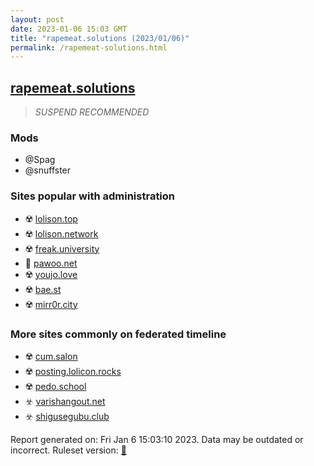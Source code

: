 ```yaml
---
layout: post
date: 2023-01-06 15:03 GMT
title: "rapemeat.solutions (2023/01/06)"
permalink: /rapemeat-solutions.html
---
```



## [rapemeat.solutions](https://rapemeat.solutions)

> *SUSPEND RECOMMENDED*

### Mods
 * @Spag
 * @snuffster

### Sites popular with administration

* ☢️ [lolison.top](/lolison-top.html)
* ☢️ [lolison.network](/lolison-network.html)
* ☢️ [freak.university](/freak-university.html)
* 🚫 [pawoo.net](/pawoo-net.html)
* ☢️ [youjo.love](/youjo-love.html)
* ☢️ [bae.st](/bae-st.html)
* ☢️ [mirr0r.city](/mirr0r-city.html)

### More sites commonly on federated timeline

* ☢️ [cum.salon](/cum-salon.html)
* ☢️ [posting.lolicon.rocks](/posting-lolicon-rocks.html)
* ☢️ [pedo.school](/pedo-school.html)
* ☣️ [varishangout.net](/varishangout-net.html)
* ☣️ [shigusegubu.club](/shigusegubu-club.html)

Report generated on: Fri Jan  6 15:03:10 2023. Data may be outdated or incorrect.
Ruleset version: [🏀](/version-basketball)

